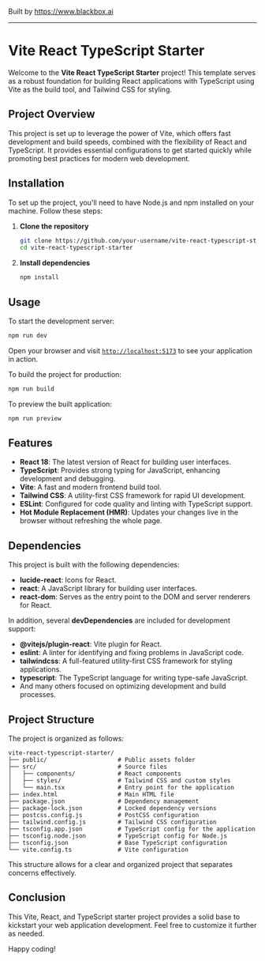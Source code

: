 
Built by https://www.blackbox.ai

---

# Vite React TypeScript Starter

Welcome to the **Vite React TypeScript Starter** project! This template serves as a robust foundation for building React applications with TypeScript using Vite as the build tool, and Tailwind CSS for styling.

## Project Overview

This project is set up to leverage the power of Vite, which offers fast development and build speeds, combined with the flexibility of React and TypeScript. It provides essential configurations to get started quickly while promoting best practices for modern web development.

## Installation

To set up the project, you'll need to have Node.js and npm installed on your machine. Follow these steps:

1. **Clone the repository**
   ```bash
   git clone https://github.com/your-username/vite-react-typescript-starter.git
   cd vite-react-typescript-starter
   ```

2. **Install dependencies**
   ```bash
   npm install
   ```

## Usage

To start the development server:

```bash
npm run dev
```

Open your browser and visit [`http://localhost:5173`](http://localhost:5173) to see your application in action.

To build the project for production:

```bash
npm run build
```

To preview the built application:

```bash
npm run preview
```

## Features

- **React 18**: The latest version of React for building user interfaces.
- **TypeScript**: Provides strong typing for JavaScript, enhancing development and debugging.
- **Vite**: A fast and modern frontend build tool.
- **Tailwind CSS**: A utility-first CSS framework for rapid UI development.
- **ESLint**: Configured for code quality and linting with TypeScript support.
- **Hot Module Replacement (HMR)**: Updates your changes live in the browser without refreshing the whole page.

## Dependencies

This project is built with the following dependencies:

- **lucide-react**: Icons for React.
- **react**: A JavaScript library for building user interfaces.
- **react-dom**: Serves as the entry point to the DOM and server renderers for React.

In addition, several **devDependencies** are included for development support:

- **@vitejs/plugin-react**: Vite plugin for React.
- **eslint**: A linter for identifying and fixing problems in JavaScript code.
- **tailwindcss**: A full-featured utility-first CSS framework for styling applications.
- **typescript**: The TypeScript language for writing type-safe JavaScript.
- And many others focused on optimizing development and build processes.

## Project Structure

The project is organized as follows:

```
vite-react-typescript-starter/
├── public/                    # Public assets folder
├── src/                       # Source files
│   ├── components/            # React components
│   ├── styles/                # Tailwind CSS and custom styles
│   └── main.tsx               # Entry point for the application
├── index.html                 # Main HTML file
├── package.json               # Dependency management
├── package-lock.json          # Locked dependency versions
├── postcss.config.js          # PostCSS configuration
├── tailwind.config.js         # Tailwind CSS configuration
├── tsconfig.app.json          # TypeScript config for the application
├── tsconfig.node.json         # TypeScript config for Node.js
├── tsconfig.json              # Base TypeScript configuration
└── vite.config.ts             # Vite configuration
```

This structure allows for a clear and organized project that separates concerns effectively.

## Conclusion

This Vite, React, and TypeScript starter project provides a solid base to kickstart your web application development. Feel free to customize it further as needed.

Happy coding!